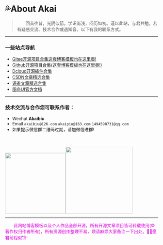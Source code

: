 # :sweat_drops:About Akai

>   &ensp;&ensp;&ensp;&ensp;回首往昔，光阴似箭。学识尚浅，阅历如初。谨以此站，与君共勉。若有疑惑交流、技术合作或遇知音。以下有我的联系方式。

***

### 一些站点导航
+ [Gitee开源项目合集这套博客模板也在这里奥!](https://gitee.com/AkaiBlog)
+ [Github开源项目合集(这套博客模板也在这里奥!)](https://github.com/akaibiu)
+ [Dcloud开源插件合集](https://ext.dcloud.net.cn/publisher?id=690316)
+ [CSDN文章精选合集](https://blog.csdn.net/weixin_56083194?type=blog)
+ [语雀文章精选合集](https://www.yuque.com/u21729372/kwgz8c)
+ [图鸟UI官方文档](https://vue2.tuniaokj.com/cooperation/about.html)

***

### 技术交流与合作您可联系作者：
*  Wechat      **Akaibiu**
*  Email `akaibiu@126.com`     `akaipiu@163.com`   `1494598731@qq.com` 
*  如果提示微信群二维码过期，请加微信进群!
<br />
<br /><img src="https://mp-544a8cd9-03b3-41fd-9f50-daa7de994b60.cdn.bspapp.com/cloudstorage/8c467fb0-5827-448f-94c0-87f428f9c8eb.jpg" width="200"/><img width="220" src="https://mp-544a8cd9-03b3-41fd-9f50-daa7de994b60.cdn.bspapp.com/Akai-hy/wechat-group.png">

***


<font color="#dd00dd">  &ensp;&ensp;&ensp;&ensp;此网站博客模板以及个人作品全部开源，所有开源文章项目皆可转载使用(© 著作权归作者所有)，所有资源创作整理不易，烦请麻烦大家备注一下出处。🌹🌹愿君前程似锦!</font><br />
<br />

<Valine></Valine>